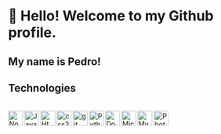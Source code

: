 # 👋 Hello! Welcome to my Github profile.
## My name is Pedro!

## Technologies
<div style: "display: inline_block"><br>
<img align="left" alt="Nodejs " title="Nodejs " width="30px" style="padding-right 10px" src="https://upload.wikimedia.org/wikipedia/commons/d/d9/Node.js_logo.svg" />
<img align="left" alt="JavaScript" title="JavaScript" width="30px" style="padding-right 10px" src="https://cdn.jsdelivr.net/gh/devicons/devicon@latest/icons/javascript/javascript-plain.svg"" />
<img align="left" alt="Html5" title="Html5" width="30px" style="padding-right 10px" src="https://cdn.jsdelivr.net/gh/devicons/devicon@latest/icons/html5/html5-original.svg" />
<img align="left" alt="css3" title="css3" width="30px" style="padding-right 10px" src="https://cdn.jsdelivr.net/gh/devicons/devicon@latest/icons/css3/css3-original.svg" />
<img align="left" alt ="git" title="git" width="30px" style="padding-right 10px" src="https://upload.wikimedia.org/wikipedia/commons/3/3f/Git_icon.svg" />
<img align="left" alt="Python" title="Python" width="30px" style="padding-right 10px" src="https://upload.wikimedia.org/wikipedia/commons/c/c3/Python-logo-notext.svg" />
<img align="left" alt="Docker" title="Docker" width="30px" style="padding-right 10px" src="https://www.svgrepo.com/show/331370/docker.svg" />
<img loading="lazy" align="left" alt="Microsoft PowerAutomate" title="Microsoft PowerAutomate" width="30px" style="padding-right 10px" src="https://upload.wikimedia.org/wikipedia/commons/4/4d/Microsoft_Power_Automate.svg" />
<img align="left" alt="MySQL" title="MySQL" width="30px" style="padding-right 10px" src="https://cdn.jsdelivr.net/gh/devicons/devicon@latest/icons/mysql/mysql-original.svg" />
<img align="left" alt="Photoshop " title="Photoshop " width="30px" style="padding-right 10px" src="https://upload.wikimedia.org/wikipedia/commons/a/af/Adobe_Photoshop_CC_icon.svg" />
<img align="left" alt="power apps" title="power apps" width="30px" style="padding-right 10px" src="data:image/svg+xml;utf8,<svg xmlns='http://www.w3.org/2000/svg' x='0px' y='0px' width='100' height='100' viewBox='0 0 48 48'><linearGradient id='xAGFPLBfYtwwGNe8fnA90a_jXuZmZPUKCPS_gr1' x1='6.674' x2='30.141' y1='10.224' y2='33.81' gradientUnits='userSpaceOnUse'><stop offset='0' stop-color='%239d2f90'/><stop offset='.314' stop-color='%23982e8d'/><stop offset='.666' stop-color='%238b2c83'/><stop offset='1' stop-color='%23772874'/></linearGradient><path fill='url(%23xAGFPLBfYtwwGNe8fnA90a_jXuZmZPUKCPS_gr1)' d='M18.926,44.317L2.49,25.23c-0.62-0.72-0.62-1.791,0-2.511L18.926,3.633 c0.755-0.877,2.104-0.877,2.859,0L38.22,22.719c0.62,0.72,0.62,1.791,0,2.511L21.785,44.317 C21.03,45.194,19.681,45.194,18.926,44.317z'/></svg> />
</div>     
